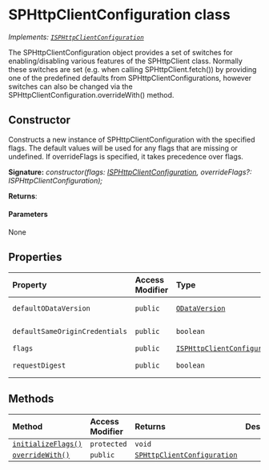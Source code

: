 # SPHttpClientConfiguration class

_Implements: [`ISPHttpClientConfiguration`](../sp-http/isphttpclientconfiguration.md)_





The SPHttpClientConfiguration object provides a set of switches for enabling/disabling various features of the SPHttpClient class. Normally these switches are set (e.g. when calling SPHttpClient.fetch()) by providing one of the predefined defaults from SPHttpClientConfigurations, however switches can also be changed via the SPHttpClientConfiguration.overrideWith() method.


## Constructor
Constructs a new instance of SPHttpClientConfiguration with the specified flags. The default values will be used for any flags that are missing or undefined. If overrideFlags is specified, it takes precedence over flags.

**Signature:** _constructor(flags: [ISPHttpClientConfiguration](../sp-http/isphttpclientconfiguration.md), overrideFlags?: ISPHttpClientConfiguration);_

**Returns**: 



#### Parameters
None


## Properties

| Property	   | Access Modifier | Type	| Description|
|:-------------|:----|:-------|:-----------|
|`defaultODataVersion`     | `public` | [`ODataVersion`](../sp-http/odataversion.md) | _Read-only._ {@inheritdoc IHttpClientConfiguration.defaultODataVersion} |
|`defaultSameOriginCredentials`     | `public` | `boolean` | _Read-only._ {@inheritdoc IHttpClientConfiguration.defaultSameOriginCredentials} |
|`flags`     | `public` | [`ISPHttpClientConfiguration`](../sp-http/isphttpclientconfiguration.md) |  |
|`requestDigest`     | `public` | `boolean` | _Read-only._ {@inheritdoc IHttpClientConfiguration.requestDigest} |




## Methods

| Method	   | Access Modifier | Returns	| Description|
|:-------------|:----|:-------|:-----------|
|[`initializeFlags()`](initializeflags-sphttpclientconfiguration.md)     | `protected` | `void` |  |
|[`overrideWith()`](overridewith-sphttpclientconfiguration.md)     | `public` | [`SPHttpClientConfiguration`](../sp-http/sphttpclientconfiguration.md) |  |





